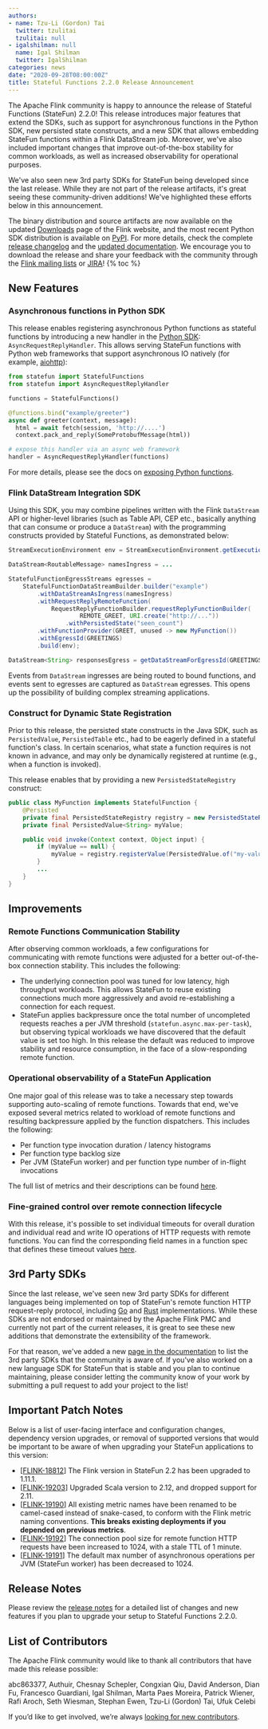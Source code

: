 ```yaml
---
authors:
- name: Tzu-Li (Gordon) Tai
  twitter: tzulitai
  tzulitai: null
- igalshilman: null
  name: Igal Shilman
  twitter: IgalShilman
categories: news
date: "2020-09-28T08:00:00Z"
title: Stateful Functions 2.2.0 Release Announcement
---
```


The Apache Flink community is happy to announce the release of Stateful Functions (StateFun) 2.2.0! This release
introduces major features that extend the SDKs, such as support for asynchronous functions in the Python SDK, new
persisted state constructs, and a new SDK that allows embedding StateFun functions within a Flink DataStream job.
Moreover, we've also included important changes that improve out-of-the-box stability for common workloads,
as well as increased observability for operational purposes.

We've also seen new 3rd party SDKs for StateFun being developed since the last release. While they are not part of the
release artifacts, it's great seeing these community-driven additions! We've highlighted these efforts below
in this announcement.

The binary distribution and source artifacts are now available on the updated [Downloads](https://flink.apache.org/downloads.html)
page of the Flink website, and the most recent Python SDK distribution is available on [PyPI](https://pypi.org/project/apache-flink-statefun/).
For more details, check the complete [release changelog](https://issues.apache.org/jira/secure/ReleaseNote.jspa?projectId=12315522&version=12348350)
and the [updated documentation]({{site.DOCS_BASE_URL}}flink-statefun-docs-release-2.2/).
We encourage you to download the release and share your feedback with the community through the [Flink mailing lists](https://flink.apache.org/community.html#mailing-lists)
or [JIRA](https://issues.apache.org/jira/browse/)!
{% toc %}

## New Features

### Asynchronous functions in Python SDK

This release enables registering asynchronous Python functions as stateful functions by introducing a new handler
in the [Python SDK]({{site.DOCS_BASE_URL}}flink-statefun-docs-release-2.2/sdk/python.html): ``AsyncRequestReplyHandler``.
This allows serving StateFun functions with Python web frameworks that support asynchronous IO natively (for example,
[aiohttp](https://pypi.org/project/aiohttp/)):

```python
from statefun import StatefulFunctions
from statefun import AsyncRequestReplyHandler

functions = StatefulFunctions()

@functions.bind("example/greeter")
async def greeter(context, message):
  html = await fetch(session, 'http://....')
  context.pack_and_reply(SomeProtobufMessage(html))

# expose this handler via an async web framework
handler = AsyncRequestReplyHandler(functions)
```

For more details, please see the docs on [exposing Python functions]({{site.DOCS_BASE_URL}}flink-statefun-docs-release-2.2/sdk/python.html#exposing-functions).

### Flink DataStream Integration SDK

Using this SDK, you may combine pipelines written with the Flink ``DataStream`` API or higher-level libraries
(such as Table API, CEP etc., basically anything that can consume or produce a ``DataStream``) with the programming constructs
provided by Stateful Functions, as demonstrated below:

```java
StreamExecutionEnvironment env = StreamExecutionEnvironment.getExecutionEnvironment();

DataStream<RoutableMessage> namesIngress = ...

StatefulFunctionEgressStreams egresses =
    StatefulFunctionDataStreamBuilder.builder("example")
        .withDataStreamAsIngress(namesIngress)
        .withRequestReplyRemoteFunction(
            RequestReplyFunctionBuilder.requestReplyFunctionBuilder(
                    REMOTE_GREET, URI.create("http://..."))
                .withPersistedState("seen_count")
        .withFunctionProvider(GREET, unused -> new MyFunction())
        .withEgressId(GREETINGS)
        .build(env);

DataStream<String> responsesEgress = getDataStreamForEgressId(GREETINGS);
```

Events from ``DataStream`` ingresses are being routed to bound functions, and events sent to
egresses are captured as ``DataStream`` egresses. This opens up the possibility of building complex streaming
applications.

### Construct for Dynamic State Registration

Prior to this release, the persisted state constructs in the Java SDK, such as ``PersistedValue``, ``PersistedTable`` etc.,
had to be eagerly defined in a stateful function's class. In certain scenarios, what state a function requires is not
known in advance, and may only be dynamically registered at runtime (e.g., when a function is invoked).

This release enables that by providing a new ``PersistedStateRegistry`` construct:

```java
public class MyFunction implements StatefulFunction {
    @Persisted
    private final PersistedStateRegistry registry = new PersistedStateRegistry();
    private final PersistedValue<String> myValue;

    public void invoke(Context context, Object input) {
        if (myValue == null) {
            myValue = registry.registerValue(PersistedValue.of("my-value", String.class));
        }
        ...
    }
}
```

## Improvements

### Remote Functions Communication Stability

After observing common workloads, a few configurations for communicating with remote functions were adjusted for a better
out-of-the-box connection stability. This includes the following:

* The underlying connection pool was tuned for low latency, high throughput workloads. This allows StateFun to reuse
  existing connections much more aggressively and avoid re-establishing a connection for each request.
* StateFun applies backpressure once the total number of uncompleted requests reaches a per JVM threshold (``statefun.async.max-per-task``),
  but observing typical workloads we have discovered that the default value is set too high. In this release the default
  was reduced to improve stability and resource consumption, in the face of a slow-responding remote function.

### Operational observability of a StateFun Application

One major goal of this release was to take a necessary step towards supporting auto-scaling of remote functions. Towards that end,
we've exposed several metrics related to workload of remote functions and resulting backpressure applied by the function
dispatchers. This includes the following:

* Per function type invocation duration / latency histograms
* Per function type backlog size
* Per JVM (StateFun worker) and per function type number of in-flight invocations

The full list of metrics and their descriptions can be found [here]({{site.DOCS_BASE_URL}}flink-statefun-docs-release-2.2/deployment-and-operations/metrics.html).

### Fine-grained control over remote connection lifecycle

With this release, it's possible to set individual timeouts for overall duration and individual read and write IO operations
of HTTP requests with remote functions. You can find the corresponding field names in a function spec that defines
these timeout values [here]({{site.DOCS_BASE_URL}}flink-statefun-docs-release-2.2/sdk/index.html#defining-functions).

## 3rd Party SDKs

Since the last release, we've seen new 3rd party SDKs for different languages being implemented on top of StateFun's
remote function HTTP request-reply protocol, including [Go](https://github.com/sjwiesman/statefun-go/) and [Rust](https://github.com/aljoscha/statefun-rust) implementations. While these SDKs are not
endorsed or maintained by the Apache Flink PMC and currently not part of the current releases, it is great to see these
new additions that demonstrate the extensibility of the framework.

For that reason, we've added
a new [page in the documentation]({{site.DOCS_BASE_URL}}flink-statefun-docs-release-2.2/sdk/external.html)
to list the 3rd party SDKs that the community is aware of. If you've also worked on a new language SDK for StateFun that
is stable and you plan to continue maintaining, please consider letting the community know of your work by
submitting a pull request to add your project to the list!

## Important Patch Notes

Below is a list of user-facing interface and configuration changes, dependency version upgrades, or removal of supported versions that would be
important to be aware of when upgrading your StateFun applications to this version:

* [[FLINK-18812](https://issues.apache.org/jira/browse/FLINK-18812)] The Flink version in StateFun 2.2 has been upgraded to 1.11.1.
* [[FLINK-19203](https://issues.apache.org/jira/browse/FLINK-19203)] Upgraded Scala version to 2.12, and dropped support for 2.11.
* [[FLINK-19190](https://issues.apache.org/jira/browse/FLINK-19190)] All existing metric names have been renamed to be camel-cased instead of snake-cased, to conform with the Flink metric naming conventions. **This breaks existing deployments if you depended on previous metrics**.
* [[FLINK-19192](https://issues.apache.org/jira/browse/FLINK-19192)] The connection pool size for remote function HTTP requests have been increased to 1024, with a stale TTL of 1 minute.
* [[FLINK-19191](https://issues.apache.org/jira/browse/FLINK-19191)] The default max number of asynchronous operations per JVM (StateFun worker) has been decreased to 1024.

## Release Notes

Please review the [release notes](https://issues.apache.org/jira/secure/ReleaseNote.jspa?projectId=12315522&version=12348350)
for a detailed list of changes and new features if you plan to upgrade your setup to Stateful Functions 2.2.0.

## List of Contributors

The Apache Flink community would like to thank all contributors that have made this release possible:

abc863377, Authuir, Chesnay Schepler, Congxian Qiu, David Anderson, Dian Fu, Francesco Guardiani, Igal Shilman, Marta Paes Moreira, Patrick Wiener, Rafi Aroch, Seth Wiesman, Stephan Ewen, Tzu-Li (Gordon) Tai, Ufuk Celebi

If you’d like to get involved, we’re always [looking for new contributors](https://github.com/apache/flink-statefun#contributing).

